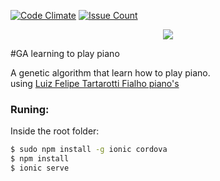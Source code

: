 

[![Code Climate](https://codeclimate.com/github/oeui/GA-music/badges/gpa.svg)](https://codeclimate.com/github/oeui/GA-music)
[![Issue Count](https://codeclimate.com/github/oeui/GA-music/badges/issue_count.svg)](https://codeclimate.com/github/oeui/GA-music)


<p align="center"><img src="https://cloud.githubusercontent.com/assets/3603793/23483757/ffbc98c0-feb2-11e6-8d3e-c9d122bf7e3b.png"></p>


#GA learning to play piano

A genetic algorithm that learn how to play piano.
 <br> using [Luiz Felipe Tartarotti Fialho piano's  ](https://github.com/LFeh/piano-keyboard.git)

### Runing:

Inside the root folder:

```bash
$ sudo npm install -g ionic cordova
$ npm install
$ ionic serve
```



